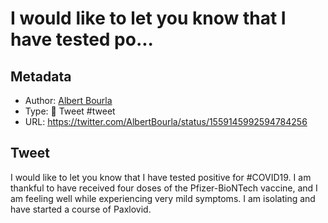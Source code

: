 # I would like to let you know that I have tested po...

## Metadata

* Author: [Albert Bourla](https://twitter.com/AlbertBourla)
* Type: 🐤 Tweet #tweet
* URL: https://twitter.com/AlbertBourla/status/1559145992594784256

## Tweet

I would like to let you know that I have tested positive for #COVID19. I am thankful to have received four doses of the Pfizer-BioNTech vaccine, and I am feeling well while experiencing very mild symptoms. I am isolating and have started a course of Paxlovid.
